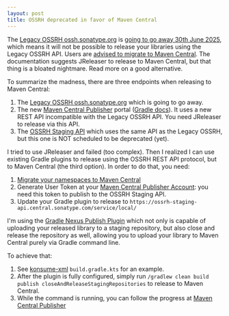 ```yaml
---
layout: post
title: OSSRH deprecated in favor of Maven Central
---
```


The [Legacy OSSRH ossh.sonatype.org](https://oss.sonatype.org/)
is [going to go away 30th June 2025](https://central.sonatype.org/news/20250326_ossrh_sunset/),
which means it will not be possible to release your libraries using the Legacy OSSRH API.
Users are [advised to migrate to Maven Central](https://central.sonatype.org/faq/what-is-different-between-central-portal-and-legacy-ossrh/#gradle).
The documentation suggests JReleaser to release to Maven Central, but that thing is a bloated nightmare.
Read more on a good alternative.

To summarize the madness, there are three endpoints when releasing to Maven Central:

1. The [Legacy OSSRH ossh.sonatype.org](https://oss.sonatype.org/) which is going to go away.
2. The new [Maven Central Publisher](https://central.sonatype.com/publishing) portal
   ([Gradle docs](https://central.sonatype.org/publish/publish-portal-gradle/)).
   It uses a new REST API incompatible with the Legacy OSSRH API. You need
   JReleaser to release via this API.
3. The [OSSRH Staging API](https://central.sonatype.org/publish/publish-portal-ossrh-staging-api/)
   which uses the same API as the Legacy OSSRH, but this one
   is NOT scheduled to be deprecated (yet).

I tried to use JReleaser and failed (too complex). Then I realized I can use existing Gradle plugins to
release using the OSSRH REST API protocol, but to Maven Central (the third option).
In order to do that, you need:

1. [Migrate your namespaces to Maven Central](https://central.sonatype.org/faq/what-is-different-between-central-portal-and-legacy-ossrh/#gradle)
2. Generate User Token at your [Maven Central Publisher Account](https://central.sonatype.com/account):
   you need this token to publish to the OSSRH Staging API.
3. Update your Gradle plugin to release to `https://ossrh-staging-api.central.sonatype.com/service/local/`

I'm using the [Gradle Nexus Publish Plugin](https://github.com/gradle-nexus/publish-plugin)
which not only is capable of uploading your released library to a staging repository,
but also close and release the repository as well, allowing you to upload
your library to Maven Central purely via Gradle command line.

To achieve that:

1. See [konsume-xml](https://gitlab.com/mvysny/konsume-xml) `build.gradle.kts` for an example.
2. After the plugin is fully configured, simply run `/gradlew clean build publish closeAndReleaseStagingRepositories`
   to release to Maven Central.
3. While the command is running, you can follow the progress at [Maven Central Publisher](https://central.sonatype.com/publishing)
